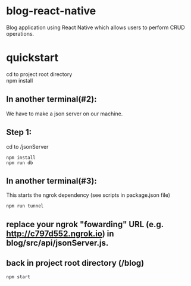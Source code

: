 # blog-react-native
Blog application using React Native which allows users to perform CRUD operations. 
# quickstart
cd to project root directory
<br>
npm install

## In another terminal(#2):
We have to make a json server on our machine.

## Step 1:
cd to /jsonServer 

```
npm install
npm run db
```

## In another terminal(#3):
This starts the ngrok dependency (see scripts in package.json file)
```
npm run tunnel
```

## replace your ngrok "fowarding" URL (e.g. http://c797d552.ngrok.io) in blog/src/api/jsonServer.js.

## back in project root directory (/blog)
```
npm start
```
